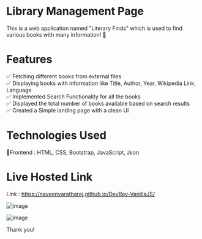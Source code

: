 # Library Management Page

This is a web application named "Literary Finds" which is used to find various books with many information! 🚀

# Features
✅ Fetching different books from external files <br />
✅ Displaying books with information like Title, Author, Year, Wikipedia Link, Language <br />
✅ Implemented Search Functionality for all the books <br />
✅ Displayed the total number of books available based on search results <br />
✅ Created a Simple landing page with a clean UI <br />

# Technologies Used
📍Frontend : HTML, CSS, Bootstrap, JavaScript, Json

# Live Hosted Link
Link : https://naveenvaratharaj.github.io/DevRev-VanillaJS/

![image](https://user-images.githubusercontent.com/88475979/235147285-2c60fd21-91f5-4dc5-bc47-08cd1520f6fc.png)

![image](https://user-images.githubusercontent.com/88475979/235147337-f33980e2-ff02-49d5-aed3-ac7ba1d9d0a1.png)



Thank you!

